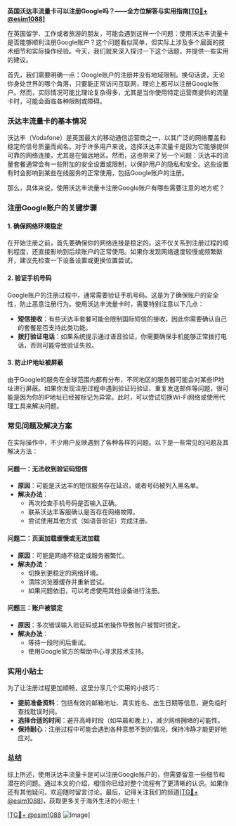**英国沃达丰流量卡可以注册Google吗？——全方位解答与实用指南[[TG💪+ @esim1088](https://t.me/s/esim1088)]**

在英国留学、工作或者旅游的朋友，可能会遇到这样一个问题：使用沃达丰流量卡是否能够顺利注册Google账户？这个问题看似简单，但实际上涉及多个层面的技术细节和实际操作经验。今天，我们就来深入探讨一下这个话题，并提供一些实用的建议。

首先，我们需要明确一点：Google账户的注册并没有地域限制。换句话说，无论你身处世界的哪个角落，只要能正常访问互联网，理论上都可以注册Google账户。然而，实际情况可能比理论复杂得多，尤其是当你使用特定运营商提供的流量卡时，可能会面临各种限制或障碍。

### 沃达丰流量卡的基本情况

沃达丰（Vodafone）是英国最大的移动通信运营商之一，以其广泛的网络覆盖和稳定的信号质量而闻名。对于许多用户来说，选择沃达丰流量卡是因为它能够提供可靠的网络连接，尤其是在偏远地区。然而，这也带来了另一个问题：沃达丰的流量套餐通常会有一些附加的安全设置或限制，以保护用户的隐私和安全。这些设置有时会影响到某些在线服务的正常使用，包括Google账户的注册。

那么，具体来说，使用沃达丰流量卡注册Google账户有哪些需要注意的地方呢？

### 注册Google账户的关键步骤

#### 1. 确保网络环境稳定

在开始注册之前，首先要确保你的网络连接是稳定的。这不仅关系到注册过程的顺利程度，还直接影响到后续账户的正常使用。如果你发现网络速度较慢或频繁断开，建议先检查一下设备设置或更换位置尝试。

#### 2. 验证手机号码

Google账户的注册过程中，通常需要验证手机号码。这是为了确保账户的安全性，防止恶意注册行为。使用沃达丰流量卡时，需要特别注意以下几点：

- **短信接收**：有些沃达丰套餐可能会限制国际短信的接收，因此你需要确认自己的套餐是否支持此类功能。
- **拨打验证电话**：如果系统提示通过语音验证，你需要确保手机能够正常拨打电话，否则可能导致验证失败。

#### 3. 防止IP地址被屏蔽

由于Google的服务在全球范围内都有分布，不同地区的服务器可能会对某些IP地址进行屏蔽。如果你发现注册过程中遇到验证码验证、重复发送邮件等问题，很可能是因为你的IP地址已经被标记为异常。此时，可以尝试切换Wi-Fi网络或使用代理工具来解决问题。

### 常见问题及解决方案

在实际操作中，不少用户反映遇到了各种各样的问题。以下是一些常见的问题及其解决方法：

#### 问题一：无法收到验证码短信

- **原因**：可能是沃达丰的短信服务存在延迟，或者号码被列入黑名单。
- **解决办法**：
  - 再次检查手机号码是否输入正确。
  - 联系沃达丰客服确认是否存在网络故障。
  - 尝试使用其他方式（如语音验证）完成注册。

#### 问题二：页面加载缓慢或无法加载

- **原因**：可能是网络不稳定或服务器繁忙。
- **解决办法**：
  - 切换到更稳定的网络环境。
  - 清除浏览器缓存并重新尝试。
  - 如果问题依旧，可以考虑使用其他设备进行注册。

#### 问题三：账户被锁定

- **原因**：多次错误输入验证码或其他操作导致账户被暂时锁定。
- **解决办法**：
  - 等待一段时间后重试。
  - 使用Google官方的帮助中心寻求技术支持。

### 实用小贴士

为了让注册过程更加顺畅，这里分享几个实用的小技巧：

- **提前准备资料**：包括有效的邮箱地址、真实姓名、出生日期等信息，避免临时查找耽误时间。
- **选择合适的时间**：避开高峰时段（如早晨和晚上），减少网络拥堵的可能性。
- **保持耐心**：注册过程中可能会遇到各种意想不到的情况，保持冷静才能更好地应对。

### 总结

综上所述，使用沃达丰流量卡是可以注册Google账户的，但需要留意一些细节和潜在的问题。通过本文的介绍，相信你已经对整个流程有了更清晰的认识。如果你还有其他疑问，欢迎随时留言讨论。最后，记得关注我们的频道[[TG💪+ @esim1088](https://t.me/s/esim1088)]，获取更多关于海外生活的小贴士！

[[TG💪+ @esim1088](https://t.me/s/esim1088) ![Image](https://i.postimg.cc/4NQfJmqS/Snipaste-2025-05-13-00-14-12.png)]